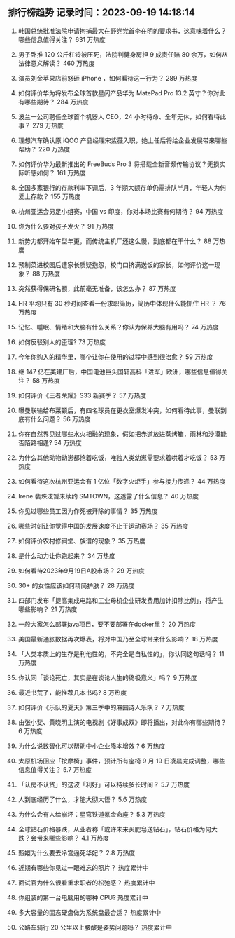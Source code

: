 
## 排行榜趋势 记录时间：2023-09-19 14:18:14
  
  1. 韩国总统批准法院申请拘捕最大在野党党首李在明的要求书，这意味着什么？哪些信息值得关注？ 631 万热度
    
  2. 男子卧推 120 公斤杠铃被压死，法院判健身房担 9 成责任赔 80 余万，如何从法律意义解读？ 460 万热度
    
  3. 演员刘金苹果店前怒砸 iPhone ，如何看待这一行为？ 289 万热度
    
  4. 如何评价华为将发布全球首款星闪产品华为 MatePad Pro 13.2 英寸？你对此有哪些期待？ 284 万热度
    
  5. 波兰一公司聘任全球首个机器人 CEO，24 小时待命、全年无休，如何看待此事？ 279 万热度
    
  6. 理想汽车确认原 iQOO 产品经理宋紫薇入职，她上任后将给企业发展带来哪些帮助？ 220 万热度
    
  7. 如何评价华为最新推出的 FreeBuds Pro 3 将搭载全新音频传输协议？无损实际听感如何？ 161 万热度
    
  8. 全国多家银行的存款利率下调后，3 年期大额存单仍需排队半月，年轻人为何爱上存款？ 155 万热度
    
  9. 杭州亚运会男足小组赛，中国 vs 印度，你对本场比赛有何期待？ 94 万热度
    
  10. 你为什么要对孩子发火？ 91 万热度
    
  11. 新势力都开始车型年更，而传统主机厂还这么慢，到底都在干什么？ 88 万热度
    
  12. 预制菜进校园后遭家长质疑抱怨，校门口挤满送饭的家长，如何评价这一现象？ 88 万热度
    
  13. 突然获得保研名额，此前毫无准备，该怎么办？ 87 万热度
    
  14. HR 平均只有 30 秒时间查看一份求职简历，简历中体现什么能抓住 HR ？ 76 万热度
    
  15. 记忆、睡眠、情绪和大脑有什么关系？你认为保养大脑有用吗？ 74 万热度
    
  16. 如何反驳别人的歪理? 73 万热度
    
  17. 今年你购入的精华里，哪个让你在使用的过程中感到很治愈？ 59 万热度
    
  18. 继 147 亿在美建厂后，中国电池巨头国轩高科「进军」欧洲，哪些信息值得关注？ 58 万热度
    
  19. 如何评价《王者荣耀》S33 新赛季？ 57 万热度
    
  20. 曝曼联输给布莱顿后，有四名球员在更衣室爆发冲突，如何看待此事，曼联到底有什么问题？ 56 万热度
    
  21. 你在自然界见过哪些水火相融的现象，假如把赤道放进蒸烤箱，雨林和沙漠能否陌路相逢? 54 万热度
    
  22. 为什么其他动物幼崽都抢着吃饭，唯独人类幼崽需要求着哄着才吃饭？ 53 万热度
    
  23. 如何看待这次杭州亚运会有 1 亿位「数字火炬手」参与接力传递？ 44 万热度
    
  24. Irene 裴珠泫暂未续约 SMTOWN，这透露了什么信息？ 40 万热度
    
  25. 你见过哪些员工因为作死被开除的事情？ 35 万热度
    
  26. 哪些时刻让你觉得中国的发展速度不止于运动赛场？ 35 万热度
    
  27. 如何评价农村修祠堂、族谱的现象？ 35 万热度
    
  28. 是什么动力让你跑起来？ 34 万热度
    
  29. 如何看待2023年9月19日A股市场？ 29 万热度
    
  30. 30+ 的女性应该如何精简护肤？ 28 万热度
    
  31. 四部门发布「提高集成电路和工业母机企业研发费用加计扣除比例」，将产生哪些影响？ 21 万热度
    
  32. 一般大家怎么部署java项目，要不要部署在docker里？ 20 万热度
    
  33. 美国最新通胀数据再次爆表，将对中国乃至全球带来什么影响？ 18 万热度
    
  34. 「人类本质上的生存是利他性的，不完全是自私性的」，你认同这句话吗？ 11 万热度
    
  35. 你认同「谈论死亡，其实是在谈论人生的终极意义」吗？ 9 万热度
    
  36. 最近书荒了，能推荐几本书吗? 8 万热度
    
  37. 如何评价《乐队的夏天》第三季中的麻园诗人乐队？ 7 万热度
    
  38. 由张小斐、黄晓明主演的电视剧《好事成双》即将播出，对此你有哪些期待？ 6 万热度
    
  39. 为什么说数智化可以帮助中小企业降本增效 ? 6 万热度
    
  40. 太原机场回应「按摩椅」事件，预计所有座椅 9 月 19 日凌晨完成调整，哪些信息值得关注？ 5.7 万热度
    
  41. 「认房不认贷」的这波「利好」可以持续多长时间？ 5.7 万热度
    
  42. 人到底经历了什么，才能大彻大悟？ 5.6 万热度
    
  43. 为什么会有人给崩坏：星穹铁道氪金命座？ 5.3 万热度
    
  44. 全球钻石价格暴跌，从业者称「或许未来买肥皂送钻石」，钻石价格为何大跌？会带来哪些影响？ 4.1 万热度
    
  45. 甄嬛为什么要去冷宫逼死华妃？ 2.8 万热度
    
  46. 近期有哪些你见过一眼难忘的照片？ 热度累计中
    
  47. 面试官为什么很看重求职者的松弛感？ 热度累计中
    
  48. 你组装的第一台电脑用的哪种 CPU? 热度累计中
    
  49. 多大容量的固态硬盘做为系统盘最合适？ 热度累计中
    
  50. 公路车骑行 20 公里以上腰酸是姿势问题吗？ 热度累计中
    